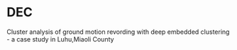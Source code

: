 # DEC
Cluster analysis of ground motion revording with deep embedded clustering - a case study in Luhu,Miaoli County
